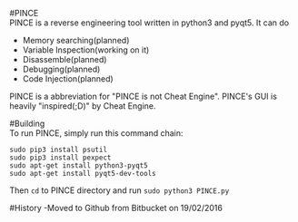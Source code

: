 #PINCE  
PINCE is a reverse engineering tool written in python3 and pyqt5. It can do  
  
- Memory searching(planned)
- Variable Inspection(working on it)
- Disassemble(planned)
- Debugging(planned)
- Code Injection(planned)
  
PINCE is a abbreviation for "PINCE is not Cheat Engine". PINCE's GUI is heavily "inspired(;D)" by Cheat Engine.  

#Building  
To run PINCE, simply run this command chain:  
  
```
sudo pip3 install psutil  
sudo pip3 install pexpect  
sudo apt-get install python3-pyqt5
sudo apt-get install pyqt5-dev-tools
```  
  
Then ```cd``` to PINCE directory and run ```sudo python3 PINCE.py```
  
#History
-Moved to Github from Bitbucket on 19/02/2016
